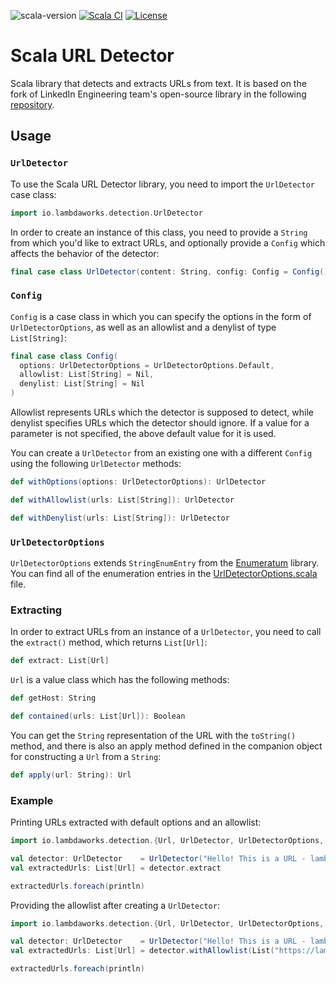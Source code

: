 ![scala-version][scala-version-badge]
[![Scala CI](https://github.com/lambdaworks/scurl-detector/actions/workflows/ci.yml/badge.svg)](https://github.com/lambdaworks/scurl-detector/actions/workflows/ci.yml)
[![License](https://img.shields.io/badge/License-Apache%202.0-blue.svg)](https://opensource.org/licenses/Apache-2.0)

# Scala URL Detector

Scala library that detects and extracts URLs from text. It is based on the fork of LinkedIn Engineering team's open-source library in the following [repository](https://github.com/URL-Detector/URL-Detector).

## Usage

### `UrlDetector` 

To use the Scala URL Detector library, you need to import the `UrlDetector` case class:

```scala
import io.lambdaworks.detection.UrlDetector
```

In order to create an instance of this class, you need to provide a `String` from which you'd like to extract URLs, and optionally provide a `Config` which affects the behavior of the detector:

```scala
final case class UrlDetector(content: String, config: Config = Config())
```

### `Config`

`Config` is a case class in which you can specify the options in the form of `UrlDetectorOptions`, as well as an allowlist and a denylist of type `List[String]`:

```scala
final case class Config(
  options: UrlDetectorOptions = UrlDetectorOptions.Default,
  allowlist: List[String] = Nil,
  denylist: List[String] = Nil
)
```

Allowlist represents URLs which the detector is supposed to detect, while denylist specifies URLs which the detector should ignore.
If a value for a parameter is not specified, the above default value for it is used.

You can create a `UrlDetector` from an existing one with a different `Config` using the following `UrlDetector` methods:

```scala
def withOptions(options: UrlDetectorOptions): UrlDetector

def withAllowlist(urls: List[String]): UrlDetector

def withDenylist(urls: List[String]): UrlDetector 
```

### `UrlDetectorOptions`

`UrlDetectorOptions` extends `StringEnumEntry` from the [Enumeratum](https://github.com/lloydmeta/enumeratum) library. You can find all of the enumeration entries in the [UrlDetectorOptions.scala](https://github.com/lambdaworks/scurl-detector/blob/main/src/main/scala/io/lambdaworks/detection/UrlDetectorOptions.scala) file.

### Extracting

In order to extract URLs from an instance of a `UrlDetector`, you need to call the `extract()` method, which returns `List[Url]`:

```scala
def extract: List[Url]
```

`Url` is a value class which has the following methods:

```scala
def getHost: String

def contained(urls: List[Url]): Boolean
```

You can get the `String` representation of the URL with the `toString()` method, and there is also an apply method defined in the companion object for constructing a `Url` from a `String`:

```scala
def apply(url: String): Url
```

### Example

Printing URLs extracted with default options and an allowlist:

```scala
import io.lambdaworks.detection.{Url, UrlDetector, UrlDetectorOptions, Config}

val detector: UrlDetector    = UrlDetector("Hello! This is a URL - lambdaworks.io", Config(UrlDetectorOptions.Default, List("https://lambdaworks.io/"), Nil))
val extractedUrls: List[Url] = detector.extract

extractedUrls.foreach(println)
```

Providing the allowlist after creating a `UrlDetector`:

```scala
import io.lambdaworks.detection.{Url, UrlDetector, UrlDetectorOptions, Config}

val detector: UrlDetector    = UrlDetector("Hello! This is a URL - lambdaworks.io")
val extractedUrls: List[Url] = detector.withAllowlist(List("https://lambdaworks.io/")).extract

extractedUrls.foreach(println)
```

[scala-version-badge]: https://img.shields.io/badge/scala-2.13.8-blue?logo=scala&color=teal